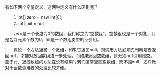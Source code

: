 有如下两个变量定义，这两种定义有什么区别呢？

　　1. int\[\] zero = new int\[0\];  
　　2. int\[\] nil = null;

　　zero是一个长度为0的数组，我们称之为“空数组”，空数组也是一个对象，只是包含元素个数为0。nil是一个数组类型的空引用。

　　假设一个方法返回一个数组，如果它返回null，则调用方法必须先判断是否返回null，才能对放回数组进一步处理，而如果返回空数组，则无须null引用检查。鉴于此，返回数组的方法在没有结果时我们通常返回空数组，而不是null，这样做对于函数调用者的处理比较方便。

